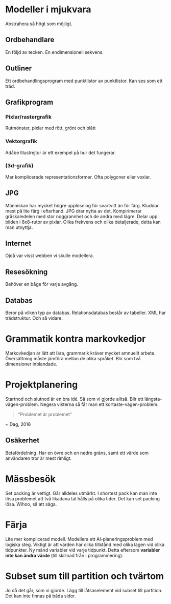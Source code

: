 # Modeller i mjukvara
Abstrahera så högt som möjligt.
## Ordbehandlare
En följd av tecken. En endimensionell sekvens.
## Outliner
Ett ordbehandlingsprogram med punktlistor av punktlistor. Kan ses som ett träd.
## Grafikprogram
### Pixlar/rastergrafik
Rutmönster, pixlar med rött, grönt och blått
### Vektorgrafik
Adåbe Illustrejtor är ett exempel på hur det fungerar.
### (3d-grafik)
Mer komplicerade representationsformer. Ofta polygoner eller voxlar.
## JPG
Människan har mycket högre upplösning för svartvitt än för färg. Kluddar mest på lite färg i efterhand. JPG drar nytta av det. Kompirimerar gråskaledelen med stor noggrannhet och de andra med lägre. Delar upp bilden i 8x8-rutor av pixlar. Olika frekvens och olika detaljerade, detta kan man utnyttja.
## Internet
Ojdå var visst webben vi skulle modellera.
## Resesökning
Behöver en båge för varje avgång.
## Databas
Beror på vilken typ av databas. Relationsdatabas består av tabeller. XML har trädstruktur. Och så vidare.

# Grammatik kontra markovkedjor
Markovkedjan är lätt att lära, grammarik kräver mycket amnuellt arbete. Översättning måste jämföra mellan de olika språket. Blir som två dimensioner inblandade.

# Projektplanering
Startnod och slutnod är en bra idé. Så som vi gjorde alltså. Blir ett längsta-vägen-problem. Negera vikterna så får man ett kortaste-vägen-problem.


> "Problemet är problemet"

~ Dag, 2016

## Osäkerhet
Betafördelning. Har en övre och en nedre gräns, samt ett värde som användaren tror är mest rimligt.

# Mässbesök
Set packing är vettigt. Går alldeles utmärkt.
I shortest pack kan man inte lösa problemet att två likadana tal hålls på olika tider. Det kan set packing lösa. Wihoo, så att säga.

# Färja
Lite mer komplicerad modell. Modellera ett AI-planeringsproblem med logiska steg.
Viktigt är att värden har olika tillstånd med olika lägen vid olika tidpunkter. Ny mänd variabler vid varje tidpunkt. Detta eftersom **variabler inte kan ändra värde** (till skillnad från i programmering).

# Subset sum till partition och tvärtom
Jo då det går, som vi gjorde. Lägg till låtsaselement vid subset till partition. Det kan inte finnas på båda sidor.
